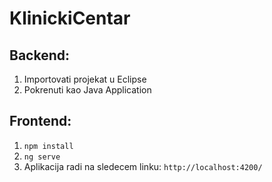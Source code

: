 # KlinickiCentar

## Backend:
  1. Importovati projekat u Eclipse
  2. Pokrenuti kao Java Application
  
## Frontend:
  1. `npm install`
  2. `ng serve`
  3. Aplikacija radi na sledecem linku: `http://localhost:4200/`
